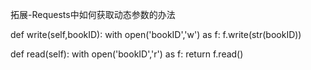 拓展-Requests中如何获取动态参数的办法

def write(self,bookID):
		with open('bookID','w') as f:
			f.write(str(bookID))

def read(self):
		with open('bookID','r') as f:
			return f.read()
